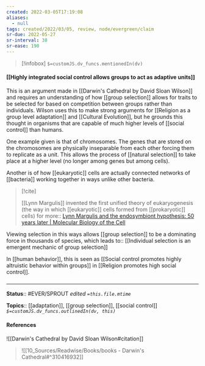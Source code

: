 ```yaml
---
created: 2022-03-05T17:19:08 
aliases:
  - null
tags: created/2022/03/05, review, node/evergreen/claim
sr-due: 2022-05-27
sr-interval: 38
sr-ease: 190
---
```

> [!infobox]
`$=customJS.dv_funcs.mentionedIn(dv)`

#### [[Highly integrated social control allows groups to act as adaptive units]] 

This is an argument made in [[Darwin's Cathedral by David Sloan Wilson]] and requires an understanding of how [[group selection]] allows for traits to be selected for based on competition between groups rather than individuals.
Wilson uses this to make strong arguments for [[Religion as a group level adaptation]] and [[Cultural Evolution]],
but he grounds this thought in organisms that are capable of much higher levels of [[social control]] than humans.

One example given is that of chromosomes. 
The genes that are stored on the chromosomes are physically inseparable from each other forcing them to replicate as a unit. This allows the process of [[natural selection]] to take place at a higher level (no longer among genes but among cells).

Another is of how [[eukaryotic]] cells are actually connected networks of [[bacteria]] working together in ways unlike other bacteria.

> [!cite]
> 
> [[Lynn Margulis]] invented the first unified theory of eukaryogenesis (the way in which [[eukaryotic]] cells formed from [[prokaryotic]] cells) 
> for more:: [Lynn Margulis and the endosymbiont hypothesis: 50 years later | Molecular Biology of the Cell](https://www.molbiolcell.org/doi/10.1091/mbc.e16-07-0509)

Viewing selection in this ways allows [[group selection]] to be a dominating force in thousands of species, which 
leads to:: [[Individual selection is an emergent mechanic of group selection]]

In [[human behavior]], this is seen as [[Social control promotes highly altruistic behavior within groups]] in [[Religion promotes high social control]].

### <hr class="footnote"/>

**Status**:: #EVER/SPROUT
*edited `=this.file.mtime`*

**Topics**:: [[adaptation]], [[group selection]], [[social control]]
*`$=customJS.dv_funcs.outlinedIn(dv, this)`*

#### References

![[Darwin's Cathedral by David Sloan Wilson#citation]]


> ![[10_Sources/Readwise/Books/books - Darwin's Cathedral#^310416932]]
